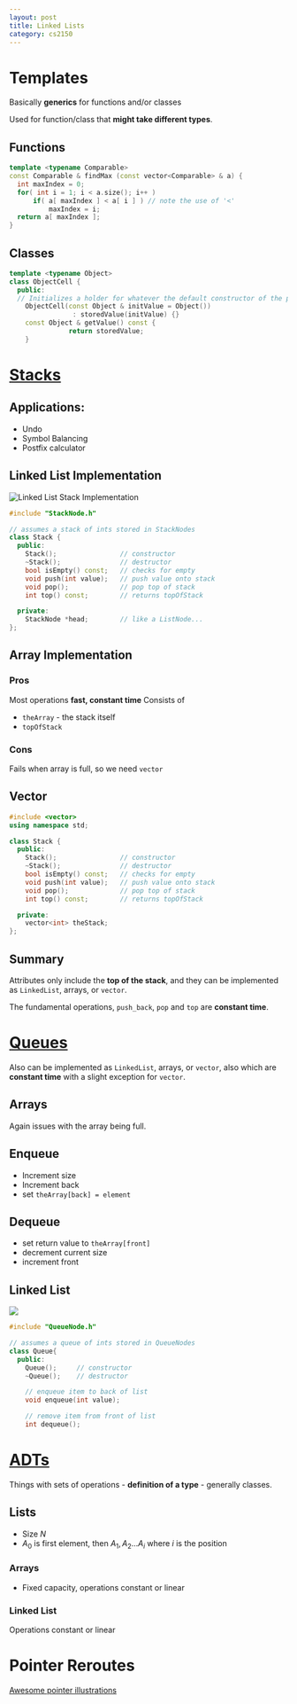```yaml
---
layout: post 
title: Linked Lists
category: cs2150
---
```


# Templates

Basically **generics** for functions and/or classes

Used for function/class that **might take different types**.

## Functions

```cpp
template <typename Comparable>
const Comparable & findMax (const vector<Comparable> & a) {
  int maxIndex = 0;
  for( int i = 1; i < a.size(); i++ )
      if( a[ maxIndex ] < a[ i ] ) // note the use of '<'
          maxIndex = i;
  return a[ maxIndex ];
}
```

## Classes

```cpp
template <typename Object>
class ObjectCell {
  public:
  // Initializes a holder for whatever the default constructor of the passed in Object parameter is
    ObjectCell(const Object & initValue = Object())
                : storedValue(initValue) {}
    const Object & getValue() const {
               return storedValue;
    }
```

# [Stacks](https://uva-cs.github.io/pdr/slides/02-lists.html#/5/1)

## Applications:

- Undo
- Symbol Balancing
- Postfix calculator

## Linked List Implementation

![Linked List Stack Implementation](https://uva-cs.github.io/pdr/slides/images/02-lists/stack-diagram.svg)

```cpp
#include "StackNode.h"

// assumes a stack of ints stored in StackNodes
class Stack {
  public:
    Stack();                // constructor
    ~Stack();               // destructor
    bool isEmpty() const;   // checks for empty
    void push(int value);   // push value onto stack
    void pop();             // pop top of stack
    int top() const;        // returns topOfStack

  private:
    StackNode *head;        // like a ListNode...
};
```

## Array Implementation

### Pros

Most operations **fast, constant time**
Consists of

- `theArray` - the stack itself
- `topOfStack`

### Cons

Fails when array is full, so we need `vector`

## Vector

```CPP
#include <vector>
using namespace std;

class Stack {
  public:
    Stack();                // constructor
    ~Stack();               // destructor
    bool isEmpty() const;   // checks for empty
    void push(int value);   // push value onto stack
    void pop();             // pop top of stack
    int top() const;        // returns topOfStack

  private:
    vector<int> theStack;
};
```

## Summary

Attributes only include the **top of the stack**, and they can be implemented as `LinkedList`, arrays, or `vector`.

The fundamental operations, `push_back`, `pop` and `top` are **constant time**.

# [Queues](https://uva-cs.github.io/pdr/slides/02-lists.html#/queues)

Also can be implemented as `LinkedList`, arrays, or `vector`, also which are **constant time** with a slight exception for `vector`.

## Arrays

Again issues with the array being full.

## Enqueue

- Increment size
- Increment back
- set `theArray[back] = element`

## Dequeue

- set return value to `theArray[front]`
- decrement current size
- increment front

## Linked List

![](https://uva-cs.github.io/pdr/slides/images/02-lists/queue-diagram.svg)

```cpp
#include "QueueNode.h"

// assumes a queue of ints stored in QueueNodes
class Queue{
  public:
    Queue();     // constructor
    ~Queue();    // destructor

    // enqueue item to back of list
    void enqueue(int value);

    // remove item from front of list
    int dequeue();
```

# [ADTs](https://uva-cs.github.io/pdr/slides/02-lists.html#/adts)

Things with sets of operations - **definition of a type** - generally classes.

## Lists

- Size $N$
- $A_0$ is first element, then $A_1, A_2 . . . A_i$ where $i$ is the position

### Arrays

- Fixed capacity, operations constant or linear

### Linked List

Operations constant or linear

# Pointer Reroutes

[Awesome pointer illustrations](https://www.softwaretestinghelp.com/doubly-linked-list-2/#Insertion)
